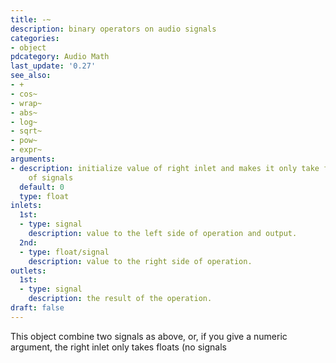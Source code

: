 ```yaml
---
title: -~
description: binary operators on audio signals
categories:
- object
pdcategory: Audio Math
last_update: '0.27'
see_also:
- +
- cos~
- wrap~
- abs~
- log~
- sqrt~
- pow~
- expr~
arguments:
- description: initialize value of right inlet and makes it only take floats instead
    of signals 
  default: 0
  type: float
inlets:
  1st:
  - type: signal
    description: value to the left side of operation and output.
  2nd:
  - type: float/signal
    description: value to the right side of operation.
outlets:
  1st:
  - type: signal
    description: the result of the operation.
draft: false
---
```

This object combine two signals as above, or, if you give a numeric argument, the right inlet only takes floats (no signals
